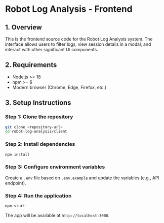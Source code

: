 # Robot Log Analysis - Frontend

## 1. Overview

This is the frontend source code for the Robot Log Analysis system. The interface allows users to filter logs, view session details in a modal, and interact with other significant UI components.

## 2. Requirements

- Node.js >= 18
- npm >= 9
- Modern browser (Chrome, Edge, Firefox, etc.)

## 3. Setup Instructions

### Step 1: Clone the repository

```bash
git clone <repository-url>
cd robot-log-analysis/client
```

### Step 2: Install dependencies

```bash
npm install
```

### Step 3: Configure environment variables

Create a `.env` file based on `.env.example` and update the variables (e.g., API endpoint).

### Step 4: Run the application

```bash
npm start
```

The app will be available at `http://localhost:3000`.
